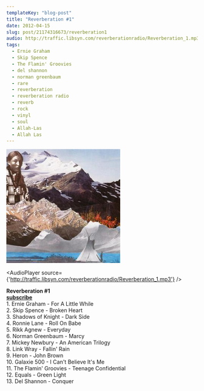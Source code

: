 ```yaml
---
templateKey: "blog-post"
title: "Reverberation #1"
date: 2012-04-15
slug: post/21174316673/reverberation1
audio: http://traffic.libsyn.com/reverberationradio/Reverberation_1.mp3
tags:
  - Ernie Graham
  - Skip Spence
  - The Flamin' Groovies
  - del shannon
  - norman greenbaum
  - rare
  - reverberation
  - reverberation radio
  - reverb
  - rock
  - vinyl
  - soul
  - Allah-Las
  - Allah Las
---
```


![Reverberation #1](../images/678e3b080db8b5f32ca4ede5a219e21dfffe368a66bd2ca505eabf31ae5baefa.jpg)

<AudioPlayer source={'http://traffic.libsyn.com/reverberationradio/Reverberation_1.mp3'} />

<p><p><strong>Reverberation #1</strong><a href="http://dl.dropbox.com/u/20435834/Reverberation%203.mp3" title="download" target="_blank"><br /></a><strong><a href="http://itunes.apple.com/us/podcast/reverberation-radio/id520739212?ign-mpt=uo%3D4" title="subscribe" target="_blank">subscribe</a><a href="http://www.mixcloud.com/REVERBERATION/reverberation-1/" title="mixcloud" target="_blank"><br /></a></strong>1. Ernie Graham - For A Little While<br />2. Skip Spence - Broken Heart<br />3. Shadows of Knight - Dark Side<br />4. Ronnie Lane - Roll On Babe<br />5. Rikk Agnew - Everyday<br />6. Norman Greenbaum - Marcy<br />7. Mickey Newbury - An American Trilogy<br />8. Link Wray - Fallin' Rain<br />9. Heron - John Brown<br />10. Galaxie 500 - I Can't Believe It's Me<br />11. The Flamin' Groovies - Teenage Confidential<br />12. Equals - Green Light<br />13. Del Shannon - Conquer&nbsp;&nbsp;</p>
</p>
